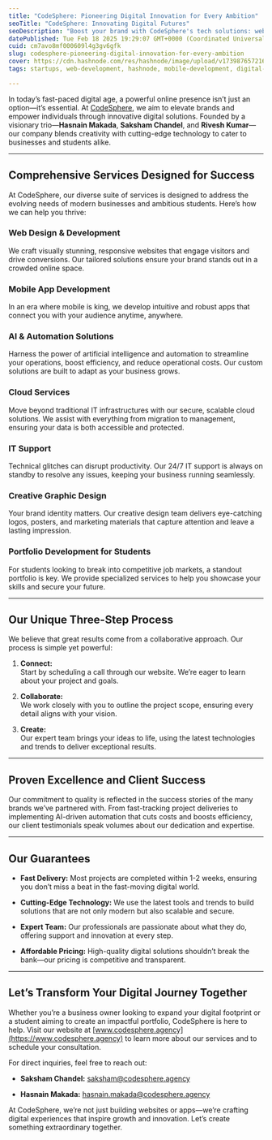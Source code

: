 ```yaml
---
title: "CodeSphere: Pioneering Digital Innovation for Every Ambition"
seoTitle: "CodeSphere: Innovating Digital Futures"
seoDescription: "Boost your brand with CodeSphere's tech solutions: web design, mobile apps, AI, and cloud services. Transform digitally today!"
datePublished: Tue Feb 18 2025 19:29:07 GMT+0000 (Coordinated Universal Time)
cuid: cm7avo8mf000609l4g3gv6gfk
slug: codesphere-pioneering-digital-innovation-for-every-ambition
cover: https://cdn.hashnode.com/res/hashnode/image/upload/v1739876572165/9fa4d1c7-ad3f-4758-b1ff-3bc9b7195b5e.png
tags: startups, web-development, hashnode, mobile-development, digital-transformation, ai-automation, tech-innovation

---
```


In today’s fast-paced digital age, a powerful online presence isn’t just an option—it’s essential. At [CodeSphere](https://www.codesphere.agency), we aim to elevate brands and empower individuals through innovative digital solutions. Founded by a visionary trio—**Hasnain Makada**, **Saksham Chandel**, and **Rivesh Kumar**—our company blends creativity with cutting-edge technology to cater to businesses and students alike.

---

## Comprehensive Services Designed for Success

At CodeSphere, our diverse suite of services is designed to address the evolving needs of modern businesses and ambitious students. Here’s how we can help you thrive:

### Web Design & Development

We craft visually stunning, responsive websites that engage visitors and drive conversions. Our tailored solutions ensure your brand stands out in a crowded online space.

### Mobile App Development

In an era where mobile is king, we develop intuitive and robust apps that connect you with your audience anytime, anywhere.

### AI & Automation Solutions

Harness the power of artificial intelligence and automation to streamline your operations, boost efficiency, and reduce operational costs. Our custom solutions are built to adapt as your business grows.

### Cloud Services

Move beyond traditional IT infrastructures with our secure, scalable cloud solutions. We assist with everything from migration to management, ensuring your data is both accessible and protected.

### IT Support

Technical glitches can disrupt productivity. Our 24/7 IT support is always on standby to resolve any issues, keeping your business running seamlessly.

### Creative Graphic Design

Your brand identity matters. Our creative design team delivers eye-catching logos, posters, and marketing materials that capture attention and leave a lasting impression.

### Portfolio Development for Students

For students looking to break into competitive job markets, a standout portfolio is key. We provide specialized services to help you showcase your skills and secure your future.

---

## Our Unique Three-Step Process

We believe that great results come from a collaborative approach. Our process is simple yet powerful:

1. **Connect:**  
    Start by scheduling a call through our website. We’re eager to learn about your project and goals.
    
2. **Collaborate:**  
    We work closely with you to outline the project scope, ensuring every detail aligns with your vision.
    
3. **Create:**  
    Our expert team brings your ideas to life, using the latest technologies and trends to deliver exceptional results.
    

---

## Proven Excellence and Client Success

Our commitment to quality is reflected in the success stories of the many brands we’ve partnered with. From fast-tracking project deliveries to implementing AI-driven automation that cuts costs and boosts efficiency, our client testimonials speak volumes about our dedication and expertise.

---

## Our Guarantees

* **Fast Delivery:** Most projects are completed within 1-2 weeks, ensuring you don’t miss a beat in the fast-moving digital world.
    
* **Cutting-Edge Technology:** We use the latest tools and trends to build solutions that are not only modern but also scalable and secure.
    
* **Expert Team:** Our professionals are passionate about what they do, offering support and innovation at every step.
    
* **Affordable Pricing:** High-quality digital solutions shouldn’t break the bank—our pricing is competitive and transparent.
    

---

## Let’s Transform Your Digital Journey Together

Whether you’re a business owner looking to expand your digital footprint or a student aiming to create an impactful portfolio, CodeSphere is here to help. Visit our website at [www.codesphere.agency](https://www.codesphere.agency) to learn more about our services and to schedule your consultation.

For direct inquiries, feel free to reach out:

* **Saksham Chandel:** saksham@codesphere.agency
    
* **Hasnain Makada:** hasnain.makada@codesphere.agency
    

At CodeSphere, we’re not just building websites or apps—we’re crafting digital experiences that inspire growth and innovation. Let’s create something extraordinary together.